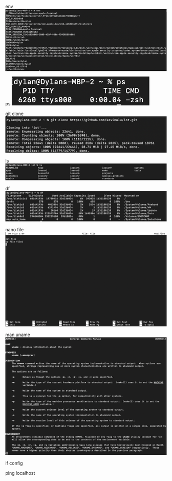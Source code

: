 env
![env pic](https://github.com/dylanram1357/ENGR-322/blob/66fca489569041aea7da596d2debc0536565b4ca/Lab%232%20env.png)

ps
![](https://github.com/dylanram1357/ENGR-322/blob/7e058a024f27953b253f64c49d933fc2f45e6e52/Lab%232%20ps.png)

git clone
![](https://github.com/dylanram1357/ENGR-322/blob/b00ad4d7eaccd20eefe9ce826591d31d53420b9f/Lab%232%20git%20clone.png)

ls
![](https://github.com/dylanram1357/ENGR-322/blob/a39336179715c327a21c75f165cb4ca3688cae7a/Lab%232%20ls.png)

df
![](https://github.com/dylanram1357/ENGR-322/blob/75e4ce81d85cabf41ac013ce4d6a6400507488b1/Lab%232%20df.png)

nano file
![](https://github.com/dylanram1357/ENGR-322/blob/49880f20d9e13e1b21adaaaef300f8d88d786a0d/Lab%232%20nanofile.png)

man uname
![](https://github.com/dylanram1357/ENGR-322/blob/ac69a87991575409ebabd0d2b012d33d462e0550/Lab%232%20man%20uname.png)

if config
![]()

ping localhost
![]()

